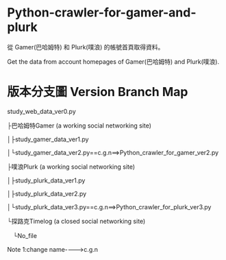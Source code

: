 # Python-crawler-for-gamer-and-plurk
 從 Gamer(巴哈姆特) 和 Plurk(噗浪) 的帳號首頁取得資料。
 
 Get the data from account homepages of Gamer(巴哈姆特) and Plurk(噗浪). 
# 版本分支圖 Version Branch Map
 study_web_data_ver0.py

 ├巴哈姆特Gamer (a working social networking site)

 │├study_gamer_data_ver1.py

 │└study_gamer_data_ver2.py==c.g.n==>Python_crawler_for_gamer_ver2.py

 ├噗浪Plurk (a working social networking site)

 │├study_plurk_data_ver1.py

 │├study_plurk_data_ver2.py

 │└study_plurk_data_ver3.py==c.g.n==>Python_crawler_for_plurk_ver3.py

 └探路克Timelog (a closed social networking site)

 　└No_file
 
 Note 1:change name---->c.g.n
